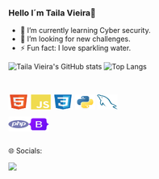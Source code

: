 ### Hello I´m Taila Vieira👋

- 🌱 I’m currently learning Cyber security.
- 🤔 I’m looking for new challenges.
- ⚡ Fun fact: I love sparkling water.

![Taila Vieira's GitHub stats](https://github-readme-stats.vercel.app/api?username=TailaLV&theme=github_dark&show_icons=true) 
![Top Langs](https://github-readme-stats.vercel.app/api/top-langs/?username=TailaLV&layout=compact&langs_count=7&theme=github_dark)

##
    
<div style="display: inline_block"><br>
  
  <img align="center" alt="taila-HTML" height="30" width="40" src="https://raw.githubusercontent.com/devicons/devicon/master/icons/html5/html5-original.svg">
 <img align="center" alt="taila-Js" height="30" width="40" src="https://raw.githubusercontent.com/devicons/devicon/master/icons/javascript/javascript-plain.svg">
  <img align="center" alt="taila-CSS" height="30" width="40" src="https://raw.githubusercontent.com/devicons/devicon/master/icons/css3/css3-original.svg">
  <img align="center" alt="taila-Python" height="30" width="40" src="https://raw.githubusercontent.com/devicons/devicon/master/icons/python/python-original.svg">
  <img align="center" alt="taila-Mysql" height="30" width="40" src="https://raw.githubusercontent.com/devicons/devicon/master/icons/mysql/mysql-original.svg">

 <img align="center" alt="taila-Php" height="30" width="40" src="https://raw.githubusercontent.com/devicons/devicon/master/icons/php/php-plain.svg"><img align="center" alt="taila-Bootstrap" height="30" width="40"
src="https://raw.githubusercontent.com/devicons/devicon/master/icons/bootstrap/bootstrap-original.svg">
</div>
 
 ##

<div> 
     🌐 Socials: <br>
    
  <a href="https://instagram.com/tahig_h" target="_blank"><img src="https://img.shields.io/badge/-Instagram-%23E4405F?style=for-the-badge&logo=instagram&logoColor=white" target="_blank"></a>
</div>
